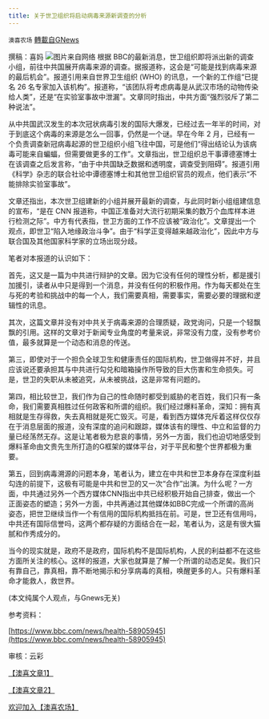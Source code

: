 ```yaml
---
title: 关于世卫组织将启动病毒来源新调查的分析
---
```

`澳喜农场` [轉載自GNews](https://gnews.org/zh-hans/1595637/)

撰稿：喜妈
![](https://assets.gnews.org/wp-content/uploads/2021/10/图片PPT变PNG-3.jpg)图片来自网络
根据 BBC的最新消息，世卫组织即将派出新的调查小组，前往中共国展开病毒来源的调查。据报道称，这会是“可能是找到病毒来源的最后机会”。报道引用来自世界卫生组织 (WHO) 的讯息，一个新的工作组“已提名 26 名专家加入该机构”。报道称，“该团队将考虑病毒是从武汉市场的动物传染给人类”，还是“在实验室事故中泄漏”。文章同时指出，中共方面“强烈驳斥了第二种说法”。

从中共国武汉发生的本次冠状病毒引发的国际大爆发，已经过去一年半的时间，对于到底这个病毒的来源是怎么一回事，仍然是一个谜。早在今年 2 月，已经有一个负责调查新冠病毒起源的世卫组织小组飞往中国，可是他们“得出结论认为该病毒可能来自蝙蝠，但需要做更多的工作”。文章指出，世卫组织总干事谭德塞博士在该调查之后发言称，“由于中共国缺乏数据和透明度，调查受到阻碍”。报道引用《科学》杂志的联合社论中谭德塞博士和其他世卫组织官员的观点，他们表示“不能排除实验室事故”。

文章还指出，本次世卫组建新的小组并展开最新的调查，与此同时新小组组建信息的宣布，“是在 CNN 报道称，中国正准备对大流行初期采集的数万个血库样本进行检测之际”。中方有代表指，世卫方面的工作不应该被“政治化”。文章提出一个观点，即世卫“陷入地缘政治斗争”。由于“科学正变得越来越政治化”，因此中方与联合国及其他国家科学家的立场出现分歧。

笔者对本报道的认识如下：

首先，这又是一篇为中共进行辩护的文章。因为它没有任何的理性分析，都是援引加援引，读者从中只是得到一个消息，并没有任何的积极作用。作为每天都处在生与死的考验和挑战中的每一个人，我们需要真相，需要事实，需要必要的理据和逻辑性的讯息。

其次，这篇文章并没有对中共关于病毒来源的合理质疑，政党询问，只是一个轻飘飘的引用。这样的文章对于新闻专业角度的考量来说，非常没有力度，没有参考价值，最多就算是一个动态和消息的传送。

第三，即使对于一个担负全球卫生和健康责任的国际机构，世卫做得并不好，并且应该说还要承担其与中共进行勾兑和暗箱操作所导致的巨大伤害和生命损失。可是，世卫的失职从未被追究，从未被挑战，这是非常有问题的。

第四，相比较世卫，我们作为自己的性命随时都受到威胁的老百姓，我们只有一条命，我们需要真相胜过任何政客和所谓的组织。我们经过爆料革命，深知：拥有真相就是生存得救，失去真相就是死亡毁灭。可是，看到西方媒体充斥着这样仅仅存在于消息层面的报道，没有深度的追问和跟踪，媒体该有的理性、中立和监督的力量已经荡然无存。这是让笔者极为悲哀的事情，另外一方面，我们也迫切地感受到爆料革命由文贵先生所打造的G框架的媒体平台，对于平民和整个世界都极为重要。

第五，回到病毒溯源的问题本身，笔者认为，建立在中共和世卫本身存在深度利益勾连的前提下，这极有可能是中共和世卫的又一次“合作”出演。为什么呢？一方面，中共通过另外一个西方媒体CNN指出中共已经积极开始自己排查，做出一个正面姿态的塑造；另外一方面，中共再通过其他媒体如BBC完成一个所谓的高尚姿态，把世卫继续当作一个有信用的国际机构抵挡在前。可是，世卫还有信用吗，中共还有国际信誉吗，这两个都存疑的方面结合在一起，笔者认为，这是有很大猫腻和作秀成分的。

当今的现实就是，政府不是政府，国际机构不是国际机构，人民的利益都不在这些方面所关注的核心。这样的报道，大家也就算是了解一个所谓的动态足矣。我们只有靠自己，靠真相，靠不断地揭示和分享病毒的真相，唤醒更多的人。只有爆料革命才能救人，救世界。

(本文纯属个人观点，与Gnews无关)

参考资料：

[https://www.bbc.com/news/health-58905945](https://www.bbc.com/news/health-58905945)

审核：云彩

[【澳喜文章1】](https://gnews.org/zh-hans/author/aujenny/)

[【澳喜文章2】](https://gnews.org/zh-hans/author/himalaya-australia/)

[欢迎加入【澳喜农场】](https://discord.com/channels/712986898376949760/713012519274283078/776438234401996840)
